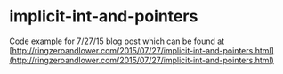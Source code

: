 # implicit-int-and-pointers

Code example for 7/27/15 blog post which can be found at
[http://ringzeroandlower.com/2015/07/27/implicit-int-and-pointers.html](http://ringzeroandlower.com/2015/07/27/implicit-int-and-pointers.html)
